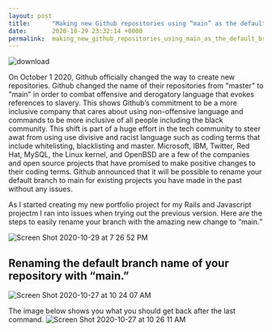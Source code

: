 ```yaml
---
layout: post
title:      "Making new Github repositories using “main” as the default branch"
date:       2020-10-29 23:32:14 +0000
permalink:  making_new_github_repositories_using_main_as_the_default_branch
---
```


![download](https://user-images.githubusercontent.com/61069416/97642838-894f1580-1a1c-11eb-95a5-e9a9d83f9409.png)

On October 1 2020, Github officially changed the way to create new repositories. Github changed the name of their repositories from "master" to "main" in order to combat offensive and derogatory language that evokes references to slavery. This shows Github’s commitment to be a more inclusive company that cares about using non-offensive language and commands to be more inclusive of all people including the black community. This shift is part of a huge effort in the tech community to steer awat from using use divisive and racist language such as coding terms that include whitelisting, blacklisting and master. Microsoft, IBM, Twitter, Red Hat, MySQL, the Linux kernel, and OpenBSD are a few of the companies and open source projects that have promised to make positive changes to their coding terms.  Github announced that it will be possible to rename your default branch to main for existing projects you have made in the past without any issues. 

As I started creating my new portfolio project for my Rails and Javascript projectm I ran into issues when trying out the previous version. Here are the steps to easily rename your branch with the amazing new change to “main.”

![Screen Shot 2020-10-29 at 7 26 52 PM](https://user-images.githubusercontent.com/61069416/97642987-e9de5280-1a1c-11eb-8256-81b049d8fd67.png)

## Renaming the default branch name of your repository with “main.”


![Screen Shot 2020-10-27 at 10 24 07 AM](https://user-images.githubusercontent.com/61069416/97641973-80f5db00-1a1a-11eb-88cc-e5db436d562d.png)

The image below shows you what you should get back after the last command. 
![Screen Shot 2020-10-27 at 10 26 11 AM](https://user-images.githubusercontent.com/61069416/97642414-70923000-1a1b-11eb-9ebc-898e2d3a13a7.png)
